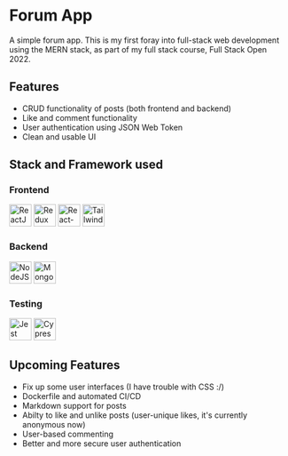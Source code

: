 # Forum App

A simple forum app. This is my first foray into full-stack web development using the MERN stack, as part of my full stack course, Full Stack Open 2022.

## Features

- CRUD functionality of posts (both frontend and backend)
- Like and comment functionality
- User authentication using JSON Web Token
- Clean and usable UI

## Stack and Framework used

### Frontend

<img src="https://www.svgrepo.com/show/354259/react.svg"  width="40px" alt="ReactJS">  <img src="https://www.svgrepo.com/show/354274/redux.svg"  width="40px" alt="Redux">  <img src="https://www.svgrepo.com/show/354262/react-router.svg"  width="40px" alt="React-Router">  <img src="https://www.svgrepo.com/show/374118/tailwind.svg"  width="40px" alt="Tailwind CSS">



### Backend

<img src="https://www.svgrepo.com/show/354118/nodejs.svg" class="ml-2" width="40px" alt="NodeJS">  <img src="https://www.svgrepo.com/show/373845/mongo.svg" class="ml-2" width="40px" alt="MongoDB">


### Testing

<img src="https://cdn.freebiesupply.com/logos/large/2x/jest-logo-svg-vector.svg" class="ml-2" width="40px" alt="Jest">  <img src="https://miro.medium.com/max/364/0*JAWNOBEDxJLXxHUj.png" class="ml-2" width="40px" alt="Cypress">

## Upcoming Features

- Fix up some user interfaces (I have trouble with CSS :/)
- Dockerfile and automated CI/CD
- Markdown support for posts
- Abilty to like and unlike posts (user-unique likes, it's currently anonymous now)
- User-based commenting
- Better and more secure user authentication
